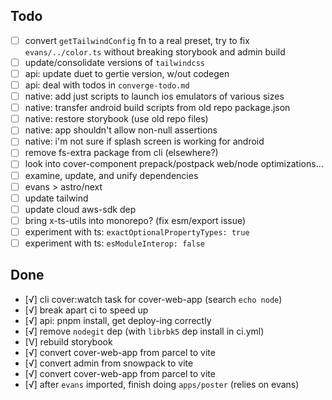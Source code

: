## Todo

- [ ] convert `getTailwindConfig` fn to a real preset, try to fix `evans/../color.ts`
      without breaking storybook and admin build
- [ ] update/consolidate versions of `tailwindcss`
- [ ] api: update duet to gertie version, w/out codegen
- [ ] api: deal with todos in `converge-todo.md`
- [ ] native: add just scripts to launch ios emulators of various sizes
- [ ] native: transfer android build scripts from old repo package.json
- [ ] native: restore storybook (use old repo files)
- [ ] native: app shouldn't allow non-null assertions
- [ ] native: i'm not sure if splash screen is working for android
- [ ] remove fs-extra package from cli (elsewhere?)
- [ ] look into cover-component prepack/postpack web/node optimizations...
- [ ] examine, update, and unify dependencies
- [ ] evans > astro/next
- [ ] update tailwind
- [ ] update cloud aws-sdk dep
- [ ] bring x-ts-utils into monorepo? (fix esm/export issue)
- [ ] experiment with ts: `exactOptionalPropertyTypes: true`
- [ ] experiment with ts: `esModuleInterop: false`

## Done

- [√] cli cover:watch task for cover-web-app (search `echo node`)
- [√] break apart ci to speed up
- [√] api: pnpm install, get deploy-ing correctly
- [√] remove `nodegit` dep (with `librbk5` dep install in ci.yml)
- [V] rebuild storybook
- [√] convert cover-web-app from parcel to vite
- [√] convert admin from snowpack to vite
- [√] convert cover-web-app from parcel to vite
- [√] after `evans` imported, finish doing `apps/poster` (relies on evans)
